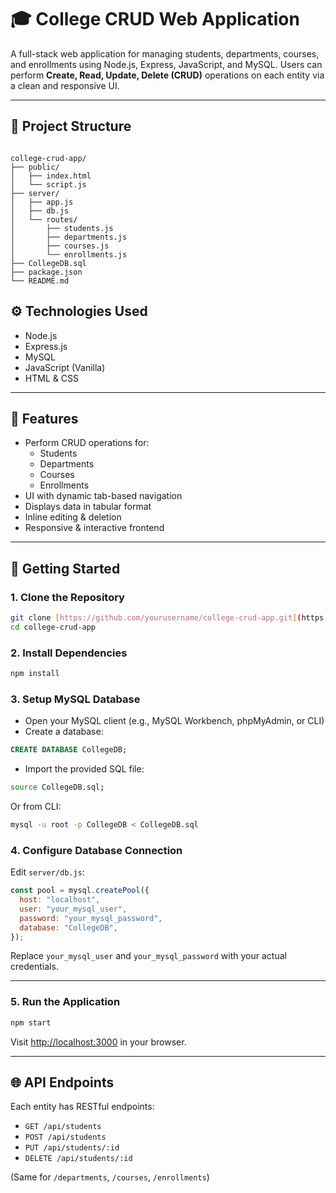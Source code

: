 
# 🎓 College CRUD Web Application

A full-stack web application for managing students, departments, courses, and enrollments using Node.js, Express, JavaScript, and MySQL. Users can perform **Create, Read, Update, Delete (CRUD)** operations on each entity via a clean and responsive UI.

---

## 📁 Project Structure

```

college-crud-app/
├── public/
│   ├── index.html
│   └── script.js
├── server/
│   ├── app.js
│   ├── db.js
│   └── routes/
│       ├── students.js
│       ├── departments.js
│       ├── courses.js
│       └── enrollments.js
├── CollegeDB.sql
├── package.json
└── README.md

````


## ⚙️ Technologies Used

- Node.js
- Express.js
- MySQL
- JavaScript (Vanilla)
- HTML & CSS

---

## 🚀 Features

- Perform CRUD operations for:
  - Students
  - Departments
  - Courses
  - Enrollments
- UI with dynamic tab-based navigation
- Displays data in tabular format
- Inline editing & deletion
- Responsive & interactive frontend

---

## 🏁 Getting Started

### 1. Clone the Repository

```bash
git clone [https://github.com/yourusername/college-crud-app.git](https://github.com/vivek1705/SQL-project.git)
cd college-crud-app
````

### 2. Install Dependencies

```bash
npm install
```

### 3. Setup MySQL Database

* Open your MySQL client (e.g., MySQL Workbench, phpMyAdmin, or CLI)
* Create a database:

```sql
CREATE DATABASE CollegeDB;
```

* Import the provided SQL file:

```bash
source CollegeDB.sql;
```

Or from CLI:

```bash
mysql -u root -p CollegeDB < CollegeDB.sql
```

### 4. Configure Database Connection

Edit `server/db.js`:

```js
const pool = mysql.createPool({
  host: "localhost",
  user: "your_mysql_user",
  password: "your_mysql_password",
  database: "CollegeDB",
});
```

Replace `your_mysql_user` and `your_mysql_password` with your actual credentials.

---

### 5. Run the Application

```bash
npm start
```

Visit [http://localhost:3000](http://localhost:3000) in your browser.

---

## 🌐 API Endpoints

Each entity has RESTful endpoints:

* `GET /api/students`
* `POST /api/students`
* `PUT /api/students/:id`
* `DELETE /api/students/:id`

(Same for `/departments`, `/courses`, `/enrollments`)

